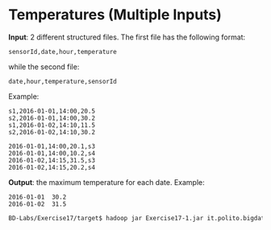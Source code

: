 # Temperatures (Multiple Inputs)

**Input**: 2 different structured files. The first file has the following format:

    sensorId,date,hour,temperature

while the second file:

    date,hour,temperature,sensorId

Example:

    s1,2016-01-01,14:00,20.5
    s2,2016-01-01,14:00,30.2
    s1,2016-01-02,14:10,11.5
    s2,2016-01-02,14:10,30.2

    2016-01-01,14:00,20.1,s3
    2016-01-01,14:00,10.2,s4
    2016-01-02,14:15,31.5,s3
    2016-01-02,14:15,20.2,s4

**Output**: the maximum temperature for each date. Example: 

    2016-01-01	30.2
    2016-01-02	31.5

```sh
BD-Labs/Exercise17/target$ hadoop jar Exercise17-1.jar it.polito.bigdata.hadoop.E17Driver 1 ./in/ ./in2/ ./out/
```
